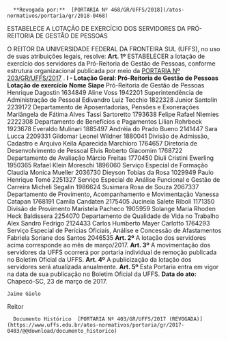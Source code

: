       **Revogada por:**  [PORTARIA Nº 468/GR/UFFS/2018](/atos-normativos/portaria/gr/2018-0468) 

   ESTABELECE A LOTAÇÃO DE EXERCÍCIO DOS SERVIDORES DA PRÓ-REITORIA DE GESTÃO DE PESSOAS  

 O REITOR DA UNIVERSIDADE FEDERAL DA FRONTEIRA SUL (UFFS), no uso de suas atribuições legais, resolve:   **Art. 1º** ESTABELECER a lotação de exercício dos servidores da Pró-Reitoria de Gestão de Pessoas, conforme estrutura organizacional publicada por meio da [PORTARIA Nº 203/GR/UFFS/2017](https://www.uffs.edu.br/atos-normativos/portaria/gr/2017-0203)  . **I - Lotação Geral: Pró-Reitoria de Gestão de Pessoas**      **Lotação de exercício**    **Nome**    **Siape**      Pró-Reitoria de Gestão de Pessoas   Henrique Dagostin   1634849     Aline Voss   1942201     Superintendência de Administração de Pessoal   Edivandro Luiz Tecchio   1822328     Junior Santolin   2239172     Departamento de Aposentadorias, Pensões e Exonerações   Mariângela de Fátima Alves Tassi Sartoretto   1793638     Felipe Rafael Niemies   2222308     Departamento de Benefícios e Pagamentos   Lilian Rohrbeck   1923678     Everaldo Mulinari   1885497     Andréia do Prado Bueno   2141447     Sara Lucca   2209331     Gildomar Leonel Wildner   1880041     Divisão de Admissão, Cadastro e Arquivo   Keila Aparecida Marchioro   1764657     Diretoria de Desenvolvimento de Pessoal   Elvis Roberto Giacomim   1768722     Departamento de Avaliação   Márcio Freitas   1770450     Diuli Cristini Ewerling   1950365     Rafael Klein Moreschi   1896060     Serviço Especial de Formação   Claudia Monica Mueller   2036730     Dieyson Tobias da Rosa   1029949     Paulo Henrique Tomé   2251327     Serviço Especial de Análise Funcional e Gestão de Carreira   Micheli Segalin   1986624     Susimara Rosa de Souza   2067337     Departamento de Provimento, Acompanhamento e Movimentação   Vanessa Catapan   1768191     Camila Candaten   2175405     Jucineia Salete Riboli   1171350     Divisão de Provimento   Maristela Pacheco   1905959     Solange Maria Rhoden Heck Baldissera   2254070     Departamento de Qualidade de Vida no Trabalho   Alex Sandro Fedrigo   2124433     Carlos Humberto Mayer Carlotto   1764293     Serviço Especial de Perícias Oficiais, Análise e Concessão de Afastamentos   Fabriela Soriane dos Santos   2046535       **Art. 2º** A lotação dos servidores acima corresponde ao mês de março/2017.   **Art. 3º** A movimentação dos servidores da UFFS ocorrerá por portaria individual de remoção publicada no Boletim Oficial da UFFS.   **Art. 4º** A publicização da lotação dos servidores será atualizada anualmente.   **Art. 5º** Esta Portaria entra em vigor na data de sua publicação no Boletim Oficial da UFFS.      **Data do ato:** Chapecó-SC, 23 de março de 2017.   
 

    Jaime Giolo   
 Reitor 

      Documento Histórico  [PORTARIA Nº 403/GR/UFFS/2017 (REVOGADA)](https://www.uffs.edu.br/atos-normativos/portaria/gr/2017-0403/@@download/documento_historico)     
      